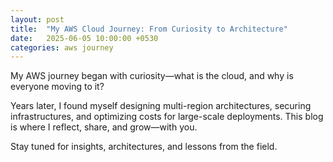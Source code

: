 ```yaml
---
layout: post
title:  "My AWS Cloud Journey: From Curiosity to Architecture"
date:   2025-06-05 10:00:00 +0530
categories: aws journey
---
```


My AWS journey began with curiosity—what is the cloud, and why is everyone moving to it?

Years later, I found myself designing multi-region architectures, securing infrastructures, and optimizing costs for large-scale deployments. This blog is where I reflect, share, and grow—with you.

Stay tuned for insights, architectures, and lessons from the field.
